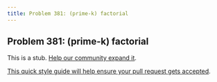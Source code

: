```yaml
---
title: Problem 381: (prime-k) factorial
---
```

## Problem 381: (prime-k) factorial

This is a stub. <a href='https://github.com/freecodecamp/guides/tree/master/src/pages/certifications/coding-interview-prep/project-euler/problem-381-prime-k-factorial/index.md' target='_blank' rel='nofollow'>Help our community expand it</a>.

<a href='https://github.com/freecodecamp/guides/blob/master/README.md' target='_blank' rel='nofollow'>This quick style guide will help ensure your pull request gets accepted</a>.

<!-- The article goes here, in GitHub-flavored Markdown. Feel free to add YouTube videos, images, and CodePen/JSBin embeds  -->
